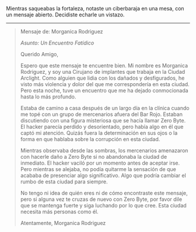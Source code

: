 Mientras saqueabas la fortaleza, notaste un ciberbaraja en una mesa, con un mensaje abierto. Decidiste echarle un vistazo.

---

> Mensaje de: Morganica Rodriguez
>
> _Asunto: Un Encuentro Fatídico_
>
> Querido Amigo,
>
> Espero que este mensaje te encuentre bien. Mi nombre es Morganica Rodriguez, y soy una Cirujano de implantes que trabaja en la Ciudad Arclight. Como alguien que lidia con los dañados y desfigurados, he visto más violencia y dolor del que me correspondería en esta ciudad. Pero esta noche, tuve un encuentro que me ha dejado conmocionada hasta lo más profundo.
>
> Estaba de camino a casa después de un largo día en la clínica cuando me topé con un grupo de mercenarios afuera del Bar Rojo. Estaban discutiendo con una figura misteriosa que se hacía llamar Zero Byte. El hacker parecía perdido y desorientado, pero había algo en él que captó mi atención. Quizás fuera la determinación en sus ojos o la forma en que hablaba sobre la corrupción en esta ciudad.
>
> Mientras observaba desde las sombras, los mercenarios amenazaron con hacerle daño a Zero Byte si no abandonaba la ciudad de inmediato. El hacker vaciló por un momento antes de aceptar irse. Pero mientras se alejaba, no podía quitarme la sensación de que acababa de presenciar algo significativo. Algo que podría cambiar el rumbo de esta ciudad para siempre.
>
> No tengo ni idea de quién eres ni de cómo encontraste este mensaje, pero si alguna vez te cruzas de nuevo con Zero Byte, por favor dile que se mantenga fuerte y siga luchando por lo que cree. Esta ciudad necesita más personas como él.
>
> Atentamente,
> Morganica Rodriguez
